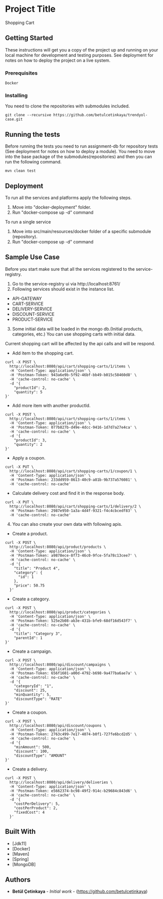 # Project Title

Shopping Cart

## Getting Started

These instructions will get you a copy of the project up and running on your local machine for development and testing purposes. See deployment for notes on how to deploy the project on a live system.

### Prerequisites

```
Docker
```

### Installing
You need to clone the repositories with submodules included.

```
git clone --recursive https://github.com/betulcetinkaya/trendyol-case.git
```

## Running the tests
Before running the tests you need to run assignment-db for repository tests (See deployment for notes on how to deploy a module). You need to move into the base package of the submodules(repositories) and then you can run the following command.

```
mvn clean test
```

## Deployment

To run all the services and platforms apply the following steps.

1. Move into "docker-deployment" folder.
2. Run "docker-compose up -d" command

To run a single service
1. Move into src/main/resources/docker folder of a specific submodule (repository).
2. Run "docker-compose up -d" command

## Sample Use Case

Before you start make sure that all the services registered to the service-registry.
1. Go to the service-registry ui via http://localhost:8761/
2. Following services should exist in the instance list. 
* API-GATEWAY	
* CART-SERVICE
* DELIVERY-SERVICE
* DISCOUNT-SERVICE
* PRODUCT-SERVICE
3. Some initial data will be loaded in the mongo db.(Initial products, categories, etc.) You can use shopping carts with initial data.
 
 Current shopping cart will be affected by the api calls and will be respond. 

* Add item to the shopping cart.
```
curl -X POST \
  http://localhost:8080/api/cart/shopping-carts/1/items \
  -H 'Content-Type: application/json' \
  -H 'Postman-Token: 943a6e9b-5f92-46bf-bb49-b015c58460d8' \
  -H 'cache-control: no-cache' \
  -d '{
	"productId": 2,
	"quantity": 5
}'
```

* Add more item with another productId.
```
curl -X POST \
  http://localhost:8080/api/cart/shopping-carts/1/items \
  -H 'Content-Type: application/json' \
  -H 'Postman-Token: 077b827b-d49e-4dcc-9416-1d7d7a27e4ca' \
  -H 'cache-control: no-cache' \
  -d '{
	"productId": 3,
	"quantity": 2
}'
```
* Apply a coupon.
```
curl -X PUT \
  http://localhost:8080/api/cart/shopping-carts/1/coupon/1 \
  -H 'Content-Type: application/json' \
  -H 'Postman-Token: 233dd959-8613-40c9-a81b-9b737a576081' \
  -H 'cache-control: no-cache'
```
* Calculate delivery cost and find it in the response body.
```
curl -X PUT \
  http://localhost:8080/api/cart/shopping-carts/1/delivery/2 \
  -H 'Postman-Token: 2987e950-1a3a-4d4f-9321-f4c4cbcedf83' \
  -H 'cache-control: no-cache'
```  
4. You can also create your own data with following apis.

* Create a product.
```
curl -X POST \
  http://localhost:8080/api/product/products \
  -H 'Content-Type: application/json' \
  -H 'Postman-Token: a9878ece-8f73-46c0-9fce-5fa78c13cee7' \
  -H 'cache-control: no-cache' \
  -d '{
    "title": "Product 4",
    "category": {
      "id": 1
    },
    "price": 50.75
  }'
```  
* Create a category.
```
curl -X POST \
  http://localhost:8080/api/product/categories \
  -H 'Content-Type: application/json' \
  -H 'Postman-Token: 525e2b08-ab3e-431b-bfe9-68df16d543f7' \
  -H 'cache-control: no-cache' \
  -d '{
    "title": "Category 3",
    "parentId": 1
}'
```
* Create a campaign.
```
curl -X POST \
  http://localhost:8080/api/discount/campaigns \
  -H 'Content-Type: application/json' \
  -H 'Postman-Token: 656f1601-a00d-4792-b698-9a477ba6ae7a' \
  -H 'cache-control: no-cache' \
  -d '{
    "categoryId": "1",
    "discount": 25,
    "minQuantity": 5,
    "discountType": "RATE"
}'
```
* Create a coupon.
```
curl -X POST \
  http://localhost:8080/api/discount/coupons \
  -H 'Content-Type: application/json' \
  -H 'Postman-Token: 2763c499-7e17-4074-b0f1-727fe6bcd2d5' \
  -H 'cache-control: no-cache' \
  -d '{
    "minAmount": 500,
    "discount": 100,
    "discountType": "AMOUNT"
}'
```
* Create a delivery.
```
curl -X POST \
  http://localhost:8080/api/delivery/deliveries \
  -H 'Content-Type: application/json' \
  -H 'Postman-Token: e5662374-bc98-49f2-914c-b29684c843d6' \
  -H 'cache-control: no-cache' \
  -d '{
    "costPerDelivery": 5,
    "costPerProduct": 2,
    "fixedCost": 4
  }'
```

## Built With

* [Jdk11]
* [Docker]
* [Maven]
* [Spring]
* [MongoDB]

## Authors

* **Betül Çetinkaya** - *Initial work* - (https://github.com/betulcetinkaya)
